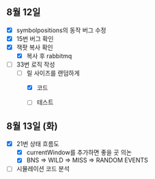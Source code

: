 
## 8월 12일

- [x] symbolpositions의 동작 버그 수정
- [x] 15번 버그 확인
- [x] 잭팟 복사 확인
	- [x] 복사 후 rabbitmq
- [ ] 33번 로직 작성
	- [ ] 릴 사이즈를 랜덤하게
		- [x] 코드
		- [ ] 테스트


## 8월 13일 (화)

- [x] 21번 상태 흐름도
	- [x] currentWindow를 추가하면 좋을 곳 의논
	- [x] BNS => WILD => MISS => RANDOM EVENTS
- [ ] 시뮬레이션 코드 분석